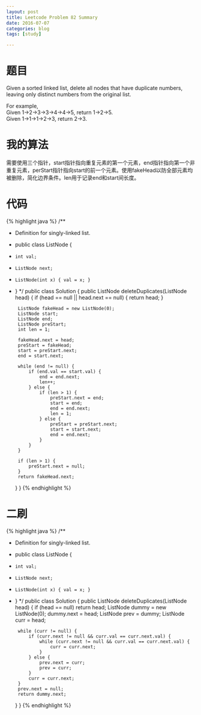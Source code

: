 ```yaml
---
layout: post
title: Leetcode Problem 82 Summary
date: 2016-07-07
categories: blog
tags: [study]

---
```


# 题目

Given a sorted linked list, delete all nodes that have duplicate numbers, leaving only distinct numbers from the original list.

For example,  
Given 1->2->3->3->4->4->5, return 1->2->5.  
Given 1->1->1->2->3, return 2->3.

# 我的算法

需要使用三个指针，start指针指向重复元素的第一个元素，end指针指向第一个非重复元素，perStart指针指向start的前一个元素。使用fakeHead以防全部元素均被删除，简化边界条件。len用于记录end和start间长度。

# 代码

{% highlight java %}
/**
 * Definition for singly-linked list.
 * public class ListNode {
 *     int val;
 *     ListNode next;
 *     ListNode(int x) { val = x; }
 * }
 */
public class Solution {
    public ListNode deleteDuplicates(ListNode head) {
        if (head == null || head.next == null) {
            return head;
        }
        
        ListNode fakeHead = new ListNode(0);
        ListNode start;
        ListNode end;
        ListNode preStart;
        int len = 1;
        
        fakeHead.next = head;
        preStart = fakeHead;
        start = preStart.next;
        end = start.next;
        
        while (end != null) {
            if (end.val == start.val) {
                end = end.next;
                len++;
            } else {
                if (len > 1) {
                    preStart.next = end;
                    start = end;
                    end = end.next;
                    len = 1;
                } else {
                    preStart = preStart.next;
                    start = start.next;
                    end = end.next;
                }
            }
        }
        
        if (len > 1) {
            preStart.next = null;
        }
        return fakeHead.next;
    }
}
{% endhighlight %}

# 二刷

{% highlight java %}
/**
 * Definition for singly-linked list.
 * public class ListNode {
 *     int val;
 *     ListNode next;
 *     ListNode(int x) { val = x; }
 * }
 */
public class Solution {
    public ListNode deleteDuplicates(ListNode head) {
        if (head == null) return head;
        ListNode dummy = new ListNode(0);
        dummy.next = head;
        ListNode prev = dummy;
        ListNode curr = head;

        while (curr != null) {
            if (curr.next != null && curr.val == curr.next.val) {
                while (curr.next != null && curr.val == curr.next.val) {
                    curr = curr.next;
                }
            } else {
                prev.next = curr;
                prev = curr;
            }
            curr = curr.next;
        }
        prev.next = null;
        return dummy.next;
    }
}
{% endhighlight %}